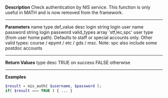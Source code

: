**Description**
Check authentication by NIS service. This function is only useful in MATH and is now removed from the framework.

--------
**Parameters**
name	type	def_value	desc
login	string		login user name
password	string		login password
valid_types	array	'stf,lec,spc'	user type (from user home path). Defaults to staff or special accounts only. Other valid types: course / epymt / etc / gds / msc. Note: spc also include some postdoc accounts

--------
**Return Values**
type	desc
TRUE	on success
FALSE	otherwise

--------
**Examples**

```php
$result = nis_auth( $username, $password );
if( $result === TRUE ) { ... }
```